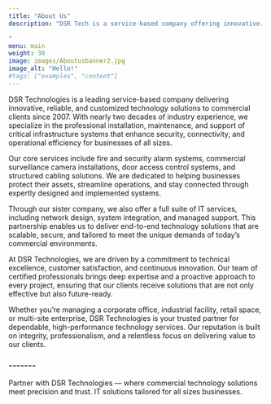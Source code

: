 ```yaml
---
title: "About Us"
description: "DSR Tech is a service-based company offering innovative.

"
menu: main
weight: 30
image: images/Aboutusbanner2.jpg
image_alt: "Hello!"
#tags: ["examples", "content"]
---
```

DSR Technologies is a leading service-based company delivering innovative, reliable, and customized technology solutions to commercial clients since 2007. With nearly two decades of industry experience, we specialize in the professional installation, maintenance, and support of critical infrastructure systems that enhance security, connectivity, and operational efficiency for businesses of all sizes.

Our core services include fire and security alarm systems, commercial surveillance camera installations, door access control systems, and structured cabling solutions. We are dedicated to helping businesses protect their assets, streamline operations, and stay connected through expertly designed and implemented systems.

Through our sister company, we also offer a full suite of IT services, including network design, system integration, and managed support. This partnership enables us to deliver end-to-end technology solutions that are scalable, secure, and tailored to meet the unique demands of today’s commercial environments.

At DSR Technologies, we are driven by a commitment to technical excellence, customer satisfaction, and continuous innovation. Our team of certified professionals brings deep expertise and a proactive approach to every project, ensuring that our clients receive solutions that are not only effective but also future-ready.

Whether you’re managing a corporate office, industrial facility, retail space, or multi-site enterprise, DSR Technologies is your trusted partner for dependable, high-performance technology services. Our reputation is built on integrity, professionalism, and a relentless focus on delivering value to our clients.
### -------
Partner with DSR Technologies — where commercial technology solutions meet precision and trust. IT solutions tailored for all sizes businesses.
